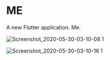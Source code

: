 # ME

A new Flutter application. Me.

![Screenshot_2020-05-30-03-10-08 1](https://user-images.githubusercontent.com/47376002/83308633-d25c2d00-a224-11ea-95d9-1f0c195a4feb.png)

![Screenshot_2020-05-30-03-10-16 1](https://user-images.githubusercontent.com/47376002/83308661-e011b280-a224-11ea-9695-ff451025b77e.png)
